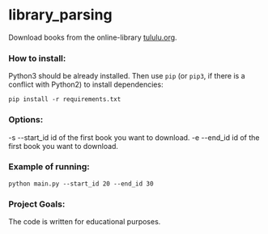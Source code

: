 # library_parsing

Download books from the online-library [tululu.org](https://tululu.org/).

### How to install:

Python3 should be already installed. 
Then use `pip` (or `pip3`, if there is a conflict with Python2) to install dependencies:
```
pip install -r requirements.txt
```

### Options:

-s --start_id id of the first book you want to download.
-e --end_id id of the first book you want to download.

### Example of running:

```
python main.py --start_id 20 --end_id 30
```

### Project Goals:

The code is written for educational purposes.
